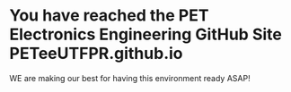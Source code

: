 # You have reached the PET Electronics Engineering GitHub Site PETeeUTFPR.github.io
WE are making our best for having this environment ready ASAP!
